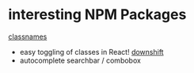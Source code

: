  # interesting NPM Packages
 
[classnames](https://www.npmjs.com/package/classnames)
- easy toggling of classes in React!
[downshift](https://www.npmjs.com/package/downshift)
- autocomplete searchbar / combobox
